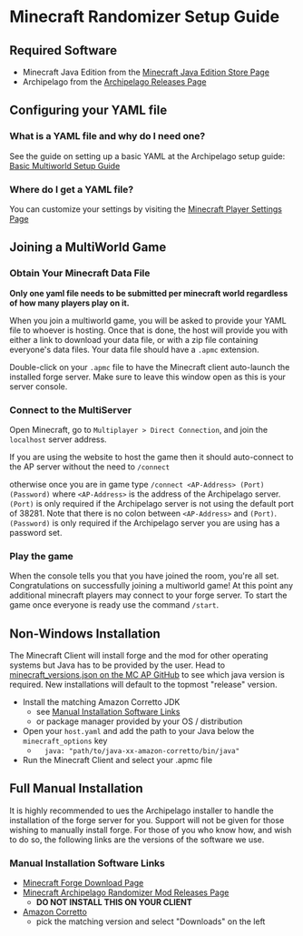 # Minecraft Randomizer Setup Guide

## Required Software

- Minecraft Java Edition from
  the [Minecraft Java Edition Store Page](https://www.minecraft.net/en-us/store/minecraft-java-edition)
- Archipelago from the [Archipelago Releases Page](https://github.com/ArchipelagoMW/Archipelago/releases)

## Configuring your YAML file

### What is a YAML file and why do I need one?

See the guide on setting up a basic YAML at the Archipelago setup
guide: [Basic Multiworld Setup Guide](/tutorial/Archipelago/setup/en)

### Where do I get a YAML file?

You can customize your settings by visiting the [Minecraft Player Settings Page](/games/Minecraft/player-settings)

## Joining a MultiWorld Game

### Obtain Your Minecraft Data File

**Only one yaml file needs to be submitted per minecraft world regardless of how many players play on it.**

When you join a multiworld game, you will be asked to provide your YAML file to whoever is hosting. Once that is done,
the host will provide you with either a link to download your data file, or with a zip file containing everyone's data
files. Your data file should have a `.apmc` extension.

Double-click on your `.apmc` file to have the Minecraft client auto-launch the installed forge server. Make sure to
leave this window open as this is your server console.

### Connect to the MultiServer

Open Minecraft, go to `Multiplayer > Direct Connection`, and join the `localhost` server address.

If you are using the website to host the game then it should auto-connect to the AP server without the need to `/connect`

otherwise once you are in game type `/connect <AP-Address> (Port) (Password)` where `<AP-Address>` is the address of the
Archipelago server. `(Port)` is only required if the Archipelago server is not using the default port of 38281. Note that there is no colon between `<AP-Address>` and `(Port)`.
`(Password)` is only required if the Archipelago server you are using has a password set.

### Play the game

When the console tells you that you have joined the room, you're all set. Congratulations on successfully joining a
multiworld game! At this point any additional minecraft players may connect to your forge server. To start the game once
everyone is ready use the command `/start`.

## Non-Windows Installation

The Minecraft Client will install forge and the mod for other operating systems but Java has to be provided by the
user. Head to [minecraft_versions.json on the MC AP GitHub](https://raw.githubusercontent.com/KonoTyran/Minecraft_AP_Randomizer/master/versions/minecraft_versions.json)
to see which java version is required. New installations will default to the topmost "release" version.
- Install the matching Amazon Corretto JDK
    - see [Manual Installation Software Links](#manual-installation-software-links)
    - or package manager provided by your OS / distribution
- Open your `host.yaml` and add the path to your Java below the `minecraft_options` key
    - `  java: "path/to/java-xx-amazon-corretto/bin/java"`
- Run the Minecraft Client and select your .apmc file

## Full Manual Installation

It is highly recommended to ues the Archipelago installer to handle the installation of the forge server for you.
Support will not be given for those wishing to manually install forge. For those of you who know how, and wish to do so,
the following links are the versions of the software we use.

### Manual Installation Software Links

- [Minecraft Forge Download Page](https://files.minecraftforge.net/net/minecraftforge/forge/)
- [Minecraft Archipelago Randomizer Mod Releases Page](https://github.com/KonoTyran/Minecraft_AP_Randomizer/releases)
    - **DO NOT INSTALL THIS ON YOUR CLIENT**
- [Amazon Corretto](https://docs.aws.amazon.com/corretto/)
    - pick the matching version and select "Downloads" on the left

